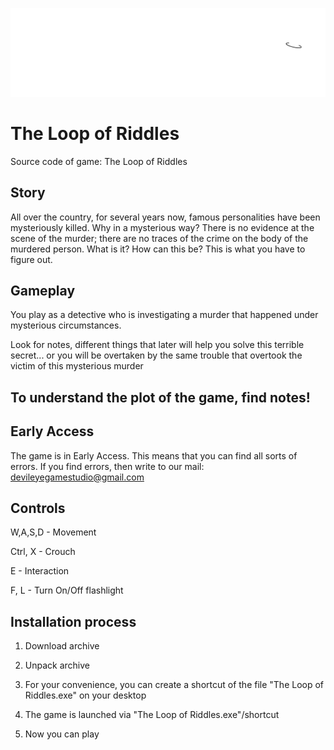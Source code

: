 ![alt text](https://github.com/Devil-Eye-Studio/The-Loop-of-Riddles/blob/main/Assets/Images/Logo/Header%202.png)
# The Loop of Riddles
 Source code of game: The Loop of Riddles
## Story
All over the country, for several years now, famous personalities have been mysteriously killed. Why in a mysterious way? There is no evidence at the scene of the murder; there are no traces of the crime on the body of the murdered person. What is it? How can this be? This is what you have to figure out.



## Gameplay
You play as a detective who is investigating a murder that happened under mysterious circumstances.

Look for notes, different things that later will help you solve this terrible secret... or you will be overtaken by the same trouble that overtook the victim of this mysterious murder



## To understand the plot of the game, find notes!


## Early Access
The game is in Early Access. This means that you can find all sorts of errors. If you find errors, then write to our mail: devileyegamestudio@gmail.com

## Controls
W,A,S,D - Movement

Ctrl, X - Crouch

E - Interaction

F, L - Turn On/Off flashlight


## Installation process
1. Download archive

2. Unpack archive

3. For your convenience, you can create a shortcut of the file "The Loop of Riddles.exe" on your desktop

4. The game is launched via "The Loop of Riddles.exe"/shortcut
5. Now you can play
